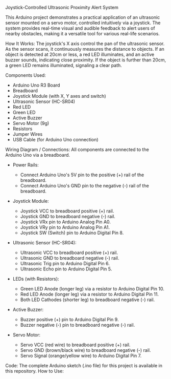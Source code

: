 Joystick-Controlled Ultrasonic Proximity Alert System

This Arduino project demonstrates a practical application of an ultrasonic sensor mounted on a servo motor, controlled intuitively via a joystick. The system provides real-time visual and audible feedback to alert users of nearby obstacles, making it a versatile tool for various real-life scenarios.

How It Works:
The joystick's X axis control the pan of the ultrasonic sensor. As the sensor scans, it continuously measures the distance to objects. If an object is detected at 20cm or less, a red LED illuminates, and an active buzzer sounds, indicating close proximity. If the object is further than 20cm, a green LED remains illuminated, signaling a clear path.

Components Used:
 * Arduino Uno R3 Board
 * Breadboard
 * Joystick Module (with X, Y axes and switch)
 * Ultrasonic Sensor (HC-SR04)
 * Red LED
 * Green LED
 * Active Buzzer
 * Servo Motor (9g)
 * Resistors
 * Jumper Wires
 * USB Cable (for Arduino Uno connection)

Wiring Diagram / Connections:
All components are connected to the Arduino Uno via a breadboard.

 * Power Rails:
   * Connect Arduino Uno's 5V pin to the positive (+) rail of the breadboard.
   * Connect Arduino Uno's GND pin to the negative (-) rail of the breadboard.

 * Joystick Module:
   * Joystick VCC to breadboard positive (+) rail.
   * Joystick GND to breadboard negative (-) rail.
   * Joystick VRx pin to Arduino Analog Pin A0.
   * Joystick VRy pin to Arduino Analog Pin A1.
   * Joystick SW (Switch) pin to Arduino Digital Pin 8.

 * Ultrasonic Sensor (HC-SR04):
   * Ultrasonic VCC to breadboard positive (+) rail.
   * Ultrasonic GND to breadboard negative (-) rail.
   * Ultrasonic Trig pin to Arduino Digital Pin 6.
   * Ultrasonic Echo pin to Arduino Digital Pin 5.

 * LEDs (with Resistors):
   * Green LED Anode (longer leg) via a resistor to Arduino Digital Pin 10.
   * Red LED Anode (longer leg) via a resistor to Arduino Digital Pin 11.
   * Both LED Cathodes (shorter leg) to breadboard negative (-) rail.

 * Active Buzzer:
   * Buzzer positive (+) pin to Arduino Digital Pin 9.
   * Buzzer negative (-) pin to breadboard negative (-) rail.

 * Servo Motor:
   * Servo VCC (red wire) to breadboard positive (+) rail.
   * Servo GND (brown/black wire) to breadboard negative (-) rail.
   * Servo Signal (orange/yellow wire) to Arduino Digital Pin 7.

Code:
The complete Arduino sketch (.ino file) for this project is available in this repository.
How to Use:
 
